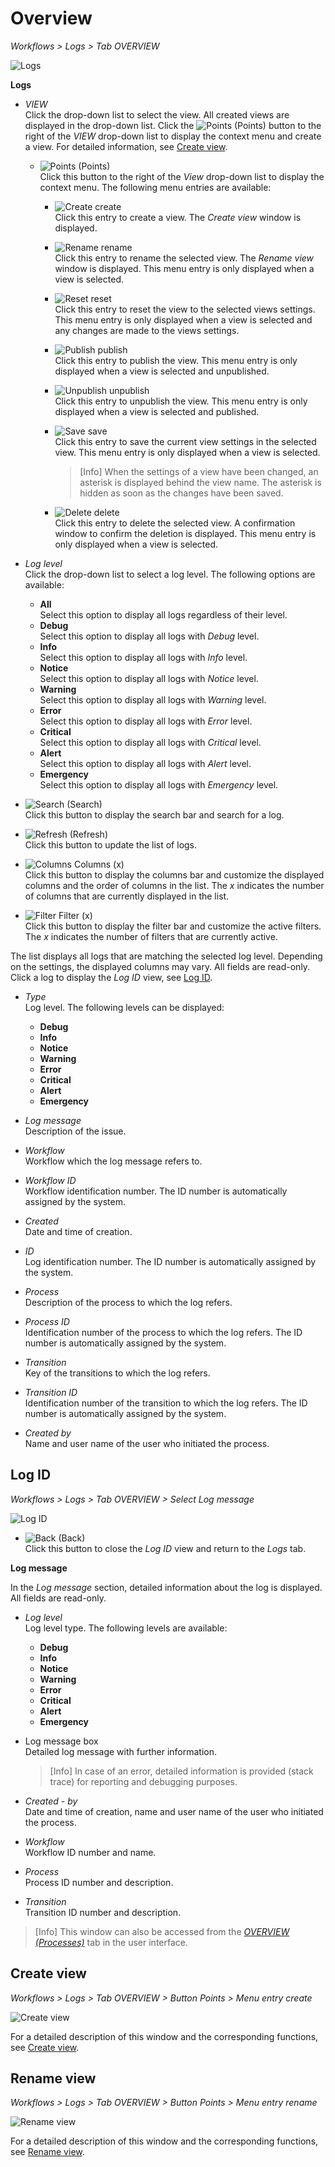 # Overview

*Workflows > Logs > Tab OVERVIEW*

![Logs](../../Assets/Screenshots/ActindoWorkFlow/Logs/Logs.png "[Logs]")

**Logs**

- *VIEW*  
  Click the drop-down list to select the view. All created views are displayed in the drop-down list. Click the ![Points](../../Assets/Icons/Points01.png "[Points]") (Points) button to the right of the *VIEW* drop-down list to display the context menu and create a view. For detailed information, see [Create view](#create-view).

  - ![Points](../../Assets/Icons/Points01.png "[Points]") (Points)      
    Click this button to the right of the *View* drop-down list to display the context menu. The following menu entries are available:

    - ![Create](../../Assets/Icons/Plus06.png "[Create]") create  
      Click this entry to create a view. The *Create view* window is displayed.

    - ![Rename](../../Assets/Icons/Edit02.png "[Rename]") rename  
      Click this entry to rename the selected view. The *Rename view* window is displayed. This menu entry is only displayed when a view is selected.

    - ![Reset](../../Assets/Icons/Reset.png "[Reset]") reset  
      Click this entry to reset the view to the selected views settings. This menu entry is only displayed when a view is selected and any changes are made to the views settings.

    - ![Publish](../../Assets/Icons/Publish.png "[Publish]") publish  
      Click this entry to publish the view. This menu entry is only displayed when a view is selected and unpublished.

    - ![Unpublish](../../Assets/Icons/Unpublish.png "[Unpublish]") unpublish  
      Click this entry to unpublish the view. This menu entry is only displayed when a view is selected and published.

    - ![Save](../../Assets/Icons/Save.png "[Save]") save  
      Click this entry to save the current view settings in the selected view. This menu entry is only displayed when a view is selected.

      > [Info] When the settings of a view have been changed, an asterisk is displayed behind the view name. The asterisk is hidden as soon as the changes have been saved.

    - ![Delete](../../Assets/Icons/Trash01.png "[Delete]") delete  
      Click this entry to delete the selected view. A confirmation window to confirm the deletion is displayed. This menu entry is only displayed when a view is selected.


- *Log level*     
  Click the drop-down list to select a log level. The following options are available:  
    - **All**   
      Select this option to display all logs regardless of their level.
    - **Debug**   
      Select this option to display all logs with *Debug* level.
    - **Info**   
      Select this option to display all logs with *Info* level.
    - **Notice**   
      Select this option to display all logs with *Notice* level.
    - **Warning**   
      Select this option to display all logs with *Warning* level.
    - **Error**   
      Select this option to display all logs with *Error* level.
    - **Critical**   
      Select this option to display all logs with *Critical* level.
    - **Alert**   
      Select this option to display all logs with *Alert* level.
    - **Emergency**   
      Select this option to display all logs with *Emergency* level.


- ![Search](../../Assets/Icons/Search.png "[Search]") (Search)   
  Click this button to display the search bar and search for a log.

- ![Refresh](../../Assets/Icons/Refresh01.png "[Refresh]") (Refresh)    
  Click this button to update the list of logs.

- ![Columns](../../Assets/Icons/Columns.png "[Columns]") Columns (x)    
  Click this button to display the columns bar and customize the displayed columns and the order of columns in the list. The *x* indicates the number of columns that are currently displayed in the list.

- ![Filter](../../Assets/Icons/Filter.png "[Filter]") Filter (x)    
  Click this button to display the filter bar and customize the active filters. The *x* indicates the number of filters that are currently active.


The list displays all logs that are matching the selected log level. Depending on the settings, the displayed columns may vary. All fields are read-only. Click a log to display the *Log ID* view, see [Log ID](#Log-ID).

- *Type*  
  Log level. The following levels can be displayed:
  - **Debug**
  - **Info**
  - **Notice**
  - **Warning**
  - **Error**
  - **Critical**
  - **Alert**
  - **Emergency**


- *Log message*   
  Description of the issue.

- *Workflow*   
  Workflow which the log message refers to.

- *Workflow ID*       
  Workflow identification number. The ID number is automatically assigned by the system.

- *Created*   
  Date and time of creation.

- *ID*   
  Log identification number. The ID number is automatically assigned by the system.

- *Process*  
  Description of the process to which the log refers.

- *Process ID*  
  Identification number of the process to which the log refers. The ID number is automatically assigned by the system.

- *Transition*  
  Key of the transitions to which the log refers.

- *Transition ID*  
  Identification number of the transition to which the log refers. The ID number is automatically assigned by the system.

- *Created by*  
  Name and user name of the user who initiated the process.



## Log ID

*Workflows > Logs > Tab OVERVIEW > Select Log message*

![Log ID](../../Assets/Screenshots/ActindoWorkFlow/Processes/LogID.png "[Log ID]")

- ![Back](../../Assets/Icons/Back02.png "[Back]") (Back)   
  Click this button to close the *Log ID* view and return to the *Logs* tab.

**Log message**  

In the *Log message* section, detailed information about the log is displayed. All fields are read-only.

- *Log level*    
  Log level type. The following levels are available:
  - **Debug**
  - **Info**
  - **Notice**
  - **Warning**
  - **Error**
  - **Critical**
  - **Alert**
  - **Emergency**

- Log message box   
  Detailed log message with further information.

  > [Info] In case of an error, detailed information is provided (stack trace) for reporting and debugging purposes.

- *Created - by*    
  Date and time of creation, name and user name of the user who initiated the process.

- *Workflow*    
  Workflow ID number and name.

- *Process*    
  Process ID number and description.

- *Transition*     
  Transition ID number and description.

> [Info] This window can also be accessed from the [*OVERVIEW (Processes)*](./03a_Processes.md#log-id) tab in the user interface.



## Create view

*Workflows > Logs > Tab OVERVIEW > Button Points > Menu entry create*

![Create view](../../Assets/Screenshots/ActindoWorkFlow/Workflows/CreateView.png "[Create view]")

For a detailed description of this window and the corresponding functions, see [Create view](./02a_Workflows.md#create-view).



## Rename view

*Workflows > Logs > Tab OVERVIEW > Button Points > Menu entry rename*

![Rename view](../../Assets/Screenshots/ActindoWorkFlow/Workflows/RenameView.png "[Rename view]")

For a detailed description of this window and the corresponding functions, see [Rename view](./02a_Workflows.md#rename-view).
